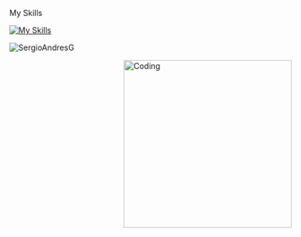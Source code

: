 My Skills

[![My Skills](https://skillicons.dev/icons?i=js,html,css,vue,dart,fastapi,flutter,kotlin,mysql,vite,py,git,github,docker)](https://skillicons.dev)


<!-- Estadísticas de lenguajes usados -->
<p align="left">
  <img src="https://github-readme-stats.vercel.app/api/top-langs?username=SergioAndresG&show_icons=true&theme=dark&locale=en&layout=compact" alt="SergioAndresG" />
</p>

<img align="right" alt="Coding" width="300" src="https://cdn.dribbble.com/users/1277312/screenshots/14733298/media/39b1045e593737587dd60e42c8422d1f.gif" >

